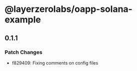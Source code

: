 # @layerzerolabs/oapp-solana-example

## 0.1.1

### Patch Changes

- f829409: Fixing comments on config files
